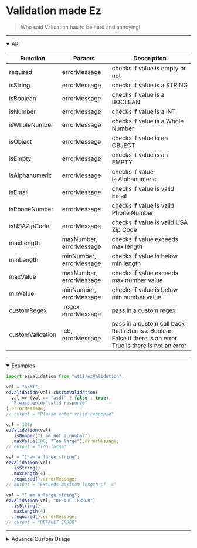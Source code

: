 # Validation made Ez

> Who said Validation has to be hard and annoying!

<hr/>

  <details open><summary>API</summary>
  <p>

| Function         | Params                  | Description                                                                                                |
| ---------------- | ----------------------- | ---------------------------------------------------------------------------------------------------------- |
| required         | errorMessage            | checks if value is empty or not                                                                            |
| isString         | errorMessage            | checks if value is a STRING                                                                                |
| isBoolean        | errorMessage            | checks if value is a BOOLEAN                                                                               |
| isNumber         | errorMessage            | checks if value is a INT                                                                                   |
| isWholeNumber    | errorMessage            | checks if value is a Whole Number                                                                          |
| isObject         | errorMessage            | checks if value is an OBJECT                                                                               |
| isEmpty          | errorMessage            | checks if value is an EMPTY                                                                                |
| isAlphanumeric   | errorMessage            | checks if value is Alphanumeric                                                                            |
| isEmail          | errorMessage            | checks if value is valid Email                                                                             |
| isPhoneNumber    | errorMessage            | checks if value is valid Phone Number                                                                      |
| isUSAZipCode     | errorMessage            | checks if value is valid USA Zip Code                                                                      |
| maxLength        | maxNumber, errorMessage | checks if value exceeds max length                                                                         |
| minLength        | minNumber, errorMessage | checks if value is below min length                                                                        |
| maxValue         | maxNumber, errorMessage | checks if value exceeds max number value                                                                   |
| minValue         | minNumber, errorMessage | checks if value is below min number value                                                                  |
| customRegex      |  regex, errorMessage    | pass in a custom regex                                                                                     |
| customValidation |  cb, errorMessage       | pass in a custom call back that returns a Boolean False if there is an error True is there is not an error |

  </p>
  </details>

<hr/>

  <details open><summary>Examples</summary>
  <p>

```javascript
import ezValidation from "util/ezValidation";

val = "asdf";
ezValidation(val).customValidation(
  val => (val == "asdf" ? false : true),
  "Please enter valid response"
).errorMessage;
// output = "Please enter valid response"

val = 123;
ezValidation(val)
  .isNumber("I am not a number")
  .maxValue(100, "Too large").errorMessage;
// output = "Too large"

val = "I am a large string";
ezValidation(val)
  .isString()
  .maxLength(4)
  .required().errorMessage;
// output = "Exceeds maximum length of  4"

val = "I am a large string";
ezValidation(val, "DEFAULT ERROR")
  .isString()
  .maxLength(4)
  .required().errorMessage;
// output = "DEFAULT ERROR"
```

  </p>
  </details>

<hr/>

  <details><summary>Advance Custom Usage</summary>
  <p>
  If you have a validation method that isn't provided thats used often you can extend the ValidationAPI class to add your own methods!

```javascript
import { EZValidationAPI } from "../src/EzValidation";

class CustomEzValidation extends EZValidationAPI {
  customMethod() {
    if (this.validating == 0) {
      this._returnError("value can't be 0");
    }
    return this;
  }
}
new CustomEZValidation(0).customMethod().errorMessage;
// "value can't be 0"
```

  </p>
  </details>
